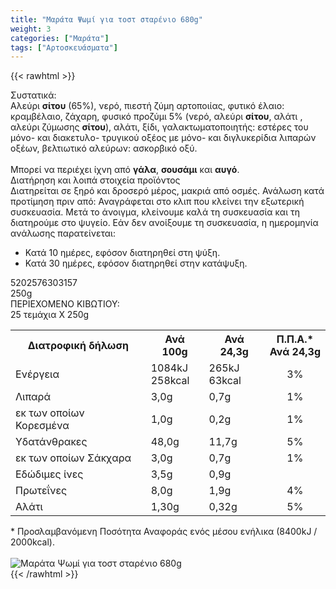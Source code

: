 ```yaml
---
title: "Μαράτα Ψωμί για τοστ σταρένιο 680g"
weight: 3
categories: ["Μαράτα"]
tags: ["Αρτοσκευάσματα"]
---
```

{{< rawhtml >}}

<div class="sload338"><div class="product"><div id="sistatika">Συστατικά:</div><div class="alltext">Αλεύρι <b>σίτου</b> (65%), νερό, πιεστή ζύμη αρτοποιίας, φυτικό έλαιο: κραμβέλαιο, ζάχαρη, φυσικό προζύμι 5% (νερό, αλεύρι <b>σίτου</b>, αλάτι , αλεύρι ζύμωσης <b>σίτου</b>), αλάτι, ξίδι, γαλακτωματοποιητής: εστέρες του μόνο- και διακετυλο- τρυγικού οξέος με μόνο- και διγλυκερίδια λιπαρών οξέων, βελτιωτικό αλεύρων: ασκορβικό οξύ.<br><br>Μπορεί να περιέχει ίχνη από <b>γάλα</b>, <b>σουσάμι</b> και <b>αυγό</b>.</div><div id="loipa">Διατήρηση και λοιπά στοιχεία προϊόντος</div><div class="alltext">Διατηρείται σε ξηρό και δροσερό μέρος, μακριά από οσμές. Ανάλωση κατά προτίμηση πριν από: Αναγράφεται στο κλιπ που κλείνει την εξωτερική συσκευασία. Μετά το άνοιγμα, κλείνουμε καλά τη συσκευασία και τη διατηρούμε στο ψυγείο. Εάν δεν ανοίξουμε τη συσκευασία, η ημερομηνία ανάλωσης παρατείνεται:<br><ul><li>Κατά 10 ημέρες, εφόσον διατηρηθεί στη ψύξη.</li><li>Κατά 30 ημέρες, εφόσον διατηρηθεί στην κατάψυξη.</li></ul></div><div id="barcode"><div id="barimage1"></div><span id="bartext">5202576303157</span></div><div id="varos"><div id="varosimage1"></div><span id="varostext">250g</span></div><div id="kivotio">ΠΕΡΙΕΧΟΜΕΝΟ ΚΙΒΩΤΙΟΥ:<br>25 τεμάχια Χ 250g</div><div class="tabout"><table id="diatable"><tbody><tr><th>Διατροφική δήλωση</th><th>Ανά 100g</th><th>Ανά 24,3g</th><th>Π.Π.Α.*<br>Ανά 24,3g</th></tr><tr><td class="texr2">Ενέργεια</td><td class="texr">1084kJ<br>258kcal</td><td class="texr">265kJ<br>63kcal</td><td class="texr" style="text-align:center">3%</td></tr><tr><td class="texr2">Λιπαρά</td><td class="texr">3,0g</td><td class="texr">0,7g</td><td class="texr" style="text-align:center">1%</td></tr><tr><td class="gray">εκ των οποίων Κορεσµένα</td><td class="gray2">1,0g</td><td class="gray2">0,2g</td><td class="gray2" style="text-align:center">1%</td></tr><tr><td class="texr2">Yδατάνθρακες</td><td class="texr">48,0g</td><td class="texr">11,7g</td><td class="texr" style="text-align:center">5%</td></tr><tr><td class="gray">εκ των οποίων Σάκχαρα</td><td class="gray2">3,0g</td><td class="gray2">0,7g</td><td class="gray2" style="text-align:center">1%</td></tr><tr><td class="texr2">Eδώδιμες ίνες</td><td class="texr">3,5g</td><td class="texr">0,9g</td><td class="texr" style="text-align:center"></td></tr><tr><td class="texr2">Πρωτεΐνες</td><td class="texr">8,0g</td><td class="texr">1,9g</td><td class="texr" style="text-align:center">4%</td></tr><tr><td class="texr2">Αλάτι</td><td class="texr">1,30g</td><td class="texr">0,32g</td><td class="texr" style="text-align:center">5%</td></tr></tbody></table></div><div class="alltext">* Προσλαμβανόμενη Ποσότητα Αναφοράς ενός μέσου ενήλικα (8400kJ / 2000kcal).</div><br><div class="pimg"><img alt="Μαράτα Ψωμί για τοστ σταρένιο 680g" title="Μαράτα Ψωμί για τοστ σταρένιο 680g" src="/media/images/marata-pswmi-gia-tost-starenio-680g.jpg"></div></div></div>
{{< /rawhtml >}}


